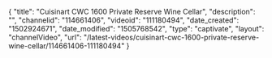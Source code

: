 {
    "title": "Cuisinart CWC 1600 Private Reserve Wine Cellar",
    "description": "",
    "channelid": "114661406",
    "videoid": "111180494",
    "date_created": "1502924671",
    "date_modified": "1505768542",
    "type": "captivate",
    "layout": "channelVideo",
    "url": "\/latest-videos\/cuisinart-cwc-1600-private-reserve-wine-cellar\/114661406-111180494"
}